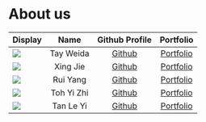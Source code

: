 # About us

Display | Name | Github Profile | Portfolio 
--------|:----:|:--------------:|:---------:
![](https://via.placeholder.com/100.png?text=Photo) | Tay Weida | [Github](https://github.com/weidak) | [Portfolio](docs/team/tayweida.md)
![](https://via.placeholder.com/100.png?text=Photo) | Xing Jie | [Github](https://github.com/xingjie99) | [Portfolio](docs/team/xingjie.md)
![](https://via.placeholder.com/100.png?text=Photo) | Rui Yang | [Github](https://github.com/tryyang2001) | [Portfolio](docs/team/ruiyang.md)
![](https://via.placeholder.com/100.png?text=Photo) | Toh Yi Zhi | [Github](https://github.com/tttyyzzz/tp) | [Portfolio](docs/team/noidea.md)
![](https://via.placeholder.com/100.png?text=Photo) | Tan Le Yi | [Github](https://github.com/tlyi) | [Portfolio](docs/team/johndoe.md)
